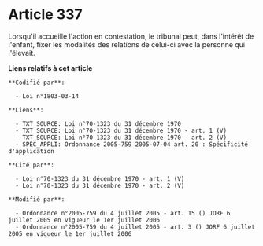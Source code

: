 # Article 337

Lorsqu'il accueille l'action en contestation, le tribunal peut, dans l'intérêt de l'enfant, fixer les modalités des relations
de celui-ci avec la personne qui l'élevait.

**Liens relatifs à cet article**

	**Codifié par**:

	  - Loi n°1803-03-14

	**Liens**:

	  - TXT_SOURCE: Loi n°70-1323 du 31 décembre 1970
	  - TXT_SOURCE: Loi n°70-1323 du 31 décembre 1970 - art. 1 (V)
	  - TXT_SOURCE: Loi n°70-1323 du 31 décembre 1970 - art. 2 (V)
	  - SPEC_APPLI: Ordonnance 2005-759 2005-07-04 art. 20 : Spécificité d'application

	**Cité par**:

	  - Loi n°70-1323 du 31 décembre 1970 - art. 1 (V)
	  - Loi n°70-1323 du 31 décembre 1970 - art. 2 (V)

	**Modifié par**:

	  - Ordonnance n°2005-759 du 4 juillet 2005 - art. 15 () JORF 6 juillet 2005 en vigueur le 1er juillet 2006
	  - Ordonnance n°2005-759 du 4 juillet 2005 - art. 3 () JORF 6 juillet 2005 en vigueur le 1er juillet 2006
